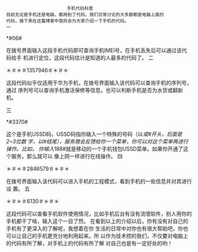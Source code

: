                            手机代码科普
    目前无论是手机还是电脑，都用到了代码，我们日常讨论的大多数都是电脑上面的
    代码，接下来在这篇博客中我将会为大家介绍一下手机的代码。
	一

*#06#

在拨号界面输入这段手机代码即可查询手机IMEI号，在手机丢失后可以通过该代码给手
机进行定位，这段代码估计是知道的人最多的代码了。
二

＊＃＊＃1357946＃＊＃＊

这段代码似乎仅适用于华为手机，在拨号界面输入该代码可以查询手机的序列号，通过
序列号可以查询手机激活保修等信息。也可以判断手机是否为水货或翻新机。

三

*#3370#

这个是手机USSD码，USSD码指你输入一个特殊的号码（以*或#开头，后面是2~3位数
字，以#结尾），服务商会反馈给你一个菜单，你可以对这个菜单再进行操作。比如，
你输入*188#就是移动的一个手机钱包USSD菜单。如果你开通了这个服务，那么就可以
像上网一样进行在线操作。
四

＊＃＊＃2846579＃＊＃＊

在拨号界面输入该代码可以进入手机的工程模式，看到手机的一些信息并对其进行设
置。
五

＊＃＊＃6130＃＊＃＊

这段代码可以查看手机软件使用情况，比如手机后台有没有流氓软件，别人用你的手机都干了啥，输入这个一目了然。
	在看到以上的介绍以后，你有没有对自己的手机有了更深入的了解呢，我想着在你
生活的日常中对你也有很大帮助吧，你也可以让自己的手机更充分地利用起来。所
以作为技术控的我们，不仅要对电脑上的代码有所了解，对手机上的代码有所了解
对自己也是有一定好处的哟！